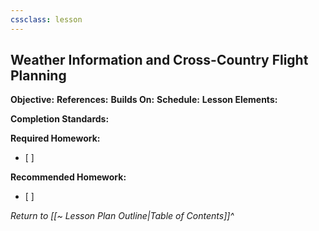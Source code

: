 ```yaml
---
cssclass: lesson
---
```

## Weather Information and Cross-Country Flight Planning

**Objective:** 
**References:** 
**Builds On:** 
**Schedule:** 
**Lesson Elements:**


**Completion Standards:** 

**Required Homework:** 
- [ ] 

**Recommended Homework:** 
- [ ] 

*Return to [[~ Lesson Plan Outline|Table of Contents]]^*
